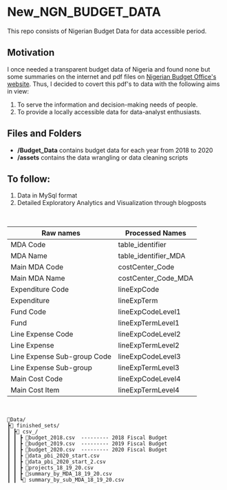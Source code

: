 # New_NGN_BUDGET_DATA
This repo consists of Nigerian Budget Data for data accessible period.

## Motivation
I once needed a transparent budget data of Nigeria and found none but some summaries on the internet and pdf files on [Nigerian Budget Office's website](https://www.budgetoffice.gov.ng/index.php/resources/internal-resources/budget-documents). Thus, I decided to covert this pdf's to data with the following aims in view:
1. To serve the information and decision-making needs of people.
2. To provide a locally accessible data for data-analyst enthusiasts.

## Files and Folders
* **/Budget_Data** contains budget data for each year from 2018 to 2020
* **/assets** contains the data wrangling or data cleaning scripts


## To follow:
1. Data in MySql format
2. Detailed Exploratory Analytics and Visualization through blogposts

<br>

| Raw names                   | Processed Names      |
| --------------------------- | -------------------- |
| MDA Code                    | table_identifier     |
| MDA Name                    | table_identifier_MDA |
| Main MDA Code               | costCenter_Code      |
| Main MDA Name               | costCenter_Code_MDA  |
| Expenditure Code            | lineExpCode          |
| Expenditure                 | lineExpTerm          |
| Fund Code                   | lineExpCodeLevel1    |
| Fund                        | lineExpTermLevel1    |
| Line Expense Code           | lineExpCodeLevel2    |
| Line Expense                | lineExpTermLevel2    |
| Line Expense Sub-group Code | lineExpCodeLevel3    |
| Line Expense Sub-group      | lineExpTermLevel3    |
| Main Cost Code              | lineExpCodeLevel4    |
| Main Cost Item              | lineExpTermLevel4    |


<br>

```
📂Data/
┣📂 finished_sets/
┃ ┣📂 csv_/
┃ ┃ ┣ 🧾budget_2018.csv  --------- 2018 Fiscal Budget
┃ ┃ ┣ 🧾budget_2019.csv  --------- 2019 Fiscal Budget
┃ ┃ ┣ 🧾budget_2020.csv  --------- 2020 Fiscal Budget
┃ ┃ ┣ 🧾data_pbi_2020_start.csv
┃ ┃ ┣ 🧾data_pbi_2020_start_2.csv
┃ ┃ ┣ 🧾projects_18_19_20.csv
┃ ┃ ┣ 🧾summary_by_MDA_18_19_20.csv
┃ ┃ ┗🧾 summary_by_sub_MDA_18_19_20.csv

```